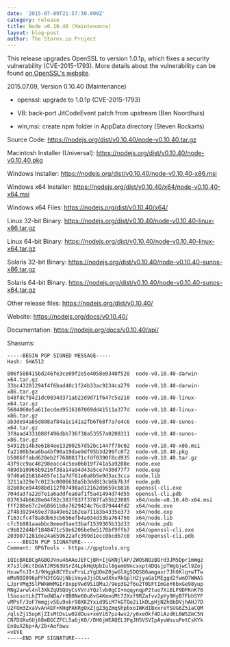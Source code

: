 ```yaml
---
date: '2015-07-09T21:57:30.000Z'
category: release
title: Node v0.10.40 (Maintenance)
layout: blog-post
author: The Storex.io Project
---
```


This release upgrades OpenSSL to version 1.0.1p, which fixes a security
vulnerability (CVE-2015-1793). More details about the vulnerability can be
found [on OpenSSL's website](http://openssl.org/news/secadv_20150709.txt).

2015.07.09, Version 0.10.40 (Maintenance)

- openssl: upgrade to 1.0.1p (CVE-2015-1793)

- V8: back-port JitCodeEvent patch from upstream (Ben Noordhuis)

- win,msi: create npm folder in AppData directory (Steven Rockarts)

Source Code: https://nodejs.org/dist/v0.10.40/node-v0.10.40.tar.gz

Macintosh Installer (Universal): https://nodejs.org/dist/v0.10.40/node-v0.10.40.pkg

Windows Installer: https://nodejs.org/dist/v0.10.40/node-v0.10.40-x86.msi

Windows x64 Installer: https://nodejs.org/dist/v0.10.40/x64/node-v0.10.40-x64.msi

Windows x64 Files: https://nodejs.org/dist/v0.10.40/x64/

Linux 32-bit Binary: https://nodejs.org/dist/v0.10.40/node-v0.10.40-linux-x86.tar.gz

Linux 64-bit Binary: https://nodejs.org/dist/v0.10.40/node-v0.10.40-linux-x64.tar.gz

Solaris 32-bit Binary: https://nodejs.org/dist/v0.10.40/node-v0.10.40-sunos-x86.tar.gz

Solaris 64-bit Binary: https://nodejs.org/dist/v0.10.40/node-v0.10.40-sunos-x64.tar.gz

Other release files: https://nodejs.org/dist/v0.10.40/

Website: https://nodejs.org/docs/v0.10.40/

Documentation: https://nodejs.org/docs/v0.10.40/api/

Shasums:

```
-----BEGIN PGP SIGNED MESSAGE-----
Hash: SHA512

806f588415bd246fe3ce09f2e5e4058e0340f528  node-v0.10.40-darwin-x64.tar.gz
33bc43201294f4f6bad40c1f24b33ac9134ca279  node-v0.10.40-darwin-x86.tar.gz
b48fdcf8421dc0834d371ab22d9d71f647c5e210  node-v0.10.40-linux-x64.tar.gz
5604060e5a611ecded9516107069dd41511a377d  node-v0.10.40-linux-x86.tar.gz
ab3de94a85d808af84a1c141a2fb6f68f7a7e4c6  node-v0.10.40-sunos-x64.tar.gz
3f8aad4331088f496dbb736f38a53557a0208311  node-v0.10.40-sunos-x86.tar.gz
54912b14b3e6184ee13200257d52bc1447f70c02  node-v0.10.40-x86.msi
fa2100b3ea6ba4bf90a19dae9df95b3d299fc0f2  node-v0.10.40.pkg
b5086ffabd628eb2f76808171cfdf0390f8cd935  node-v0.10.40.tar.gz
43f9cc9ac48298eacc4c5ea06019f741a5a9208e  node.exe
489db10965b9216f38a14a94d43a5ce7430d77f7  node.exp
97d0a62b816465fe11a7df61e0a8b5e9d3ac3cca  node.lib
3211a329e7c0123c0806638a5b3dd813cb6b7b3f  node.pdb
82b08ce94498bd112f07498ad12162db659cb816  openssl-cli.exe
704da37a22d7e1a6addfea8af1f5a41494d74d55  openssl-cli.pdb
037634b6620e04f82c383f037f3787fa55b23085  x64/node-v0.10.40-x64.msi
fff288e67c2e68661b8e7629424c76c879444fd2  x64/node.exe
2f483929469e378a49e62162ea71183b4335e373  x64/node.exp
f163cfc4f8a8db63cb656efb4a034d33ba764750  x64/node.lib
cfc5b981aaabbc8eeed5ae33baf1539365b31d33  x64/node.pdb
c9b822d4bf1848471c58e6206be9e5178bf9ffb7  x64/openssl-cli.exe
2039071281de24a659622afc399d1ecc0bcd67c0  x64/openssl-cli.pdb
-----BEGIN PGP SIGNATURE-----
Comment: GPGTools - https://gpgtools.org

iQIcBAEBCgAGBQJVnu46AAoJEFCjBR+IjGKNjlAP/2WOSNOzBOrd3JM5Dpr1mWgz
X7s3ldKctDdATJR563USrZ4LpkHqUpbIul8gemU9ncxxpt4DQsjpTWgGjwCl9Zoj
HxuwTnJI+J/9Hqgk8CYEuvPrsLzYgUOmZ0jwGlXg5DQS86amgaxr7Jh6Klq+wTTw
mMsNDI096pPFN3tGGUjNbiVeyaJjsDLwdXkxRkGplH2jyaGa1MEggd2fwmO7WWAS
LJprVMq3SlPWkWmMGIr8xppVwd9SiQMuJ/9ep3G2f6u2T0EFtImGoY6bxGe98yup
RNg2arwl4nl3XkZqUSQUyCsVVrzYQzlvb0gCI+nqqynqpP2tuo7XiELF9DFKnK76
lSoosotLhZTTedWDa/r8B0Ne6Ou8vG4KmnoMt72Xxf9RZafvv2pYy9HyB7FbhSYF
vMPsF/3oF7mmgjv5Eu9xkr98XK2Yxid9SiM7kGTOo2i1kDLpHjN2h0bDVjhAHJ7D
U2FOm3ZxaVvAn4EF+KHqPAKRgOxZjgZ3gZmqShpbxoIWKdIBxxreYSUG6Z5iaCQM
/qlsZj15opKjZIsMtDsLw02dOus+xmVi67pz4wx2/y6xeOkf4DiAzdKL6WSZmC5N
CN7DUXu6Uj68mBGCZFCL5a6jKO//DH6jWEAQEL3PqJH5VSVIpAyvWsuuPetCsKYk
En8uXZ6p+A/Z6+Aofbwu
=vEVE
-----END PGP SIGNATURE-----
```
